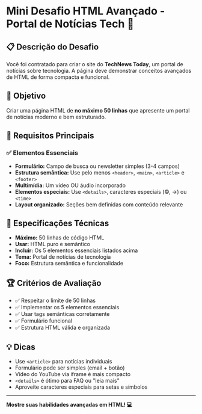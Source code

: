 # Mini Desafio HTML Avançado - Portal de Notícias Tech 📱

## 📋 Descrição do Desafio

Você foi contratado para criar o site do **TechNews Today**, um portal de notícias sobre tecnologia. A página deve demonstrar conceitos avançados de HTML de forma compacta e funcional.

## 🎯 Objetivo

Criar uma página HTML de **no máximo 50 linhas** que apresente um portal de notícias moderno e bem estruturado.

## 📝 Requisitos Principais

### ✅ Elementos Essenciais
- **Formulário:** Campo de busca ou newsletter simples (3-4 campos)
- **Estrutura semântica:** Use pelo menos `<header>`, `<main>`, `<article>` e `<footer>`
- **Multimídia:** Um vídeo OU áudio incorporado
- **Elementos especiais:** Use `<details>`, caracteres especiais (&copy;, &rarr;) ou `<time>`
- **Layout organizado:** Seções bem definidas com conteúdo relevante

## 🔧 Especificações Técnicas

- **Máximo:** 50 linhas de código HTML
- **Usar:** HTML puro e semântico
- **Incluir:** Os 5 elementos essenciais listados acima
- **Tema:** Portal de notícias de tecnologia
- **Foco:** Estrutura semântica e funcionalidade

## 🏆 Critérios de Avaliação

- ✅ Respeitar o limite de 50 linhas
- ✅ Implementar os 5 elementos essenciais
- ✅ Usar tags semânticas corretamente
- ✅ Formulário funcional
- ✅ Estrutura HTML válida e organizada

## 💡 Dicas

- Use `<article>` para notícias individuais
- Formulário pode ser simples (email + botão)
- Vídeo do YouTube via iframe é mais compacto
- `<details>` é ótimo para FAQ ou "leia mais"
- Aproveite caracteres especiais para setas e símbolos

---

**Mostre suas habilidades avançadas em HTML! 💻**